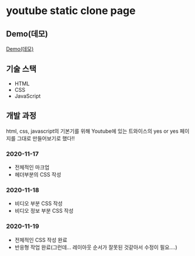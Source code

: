 # youtube static clone page

## Demo(데모)
[Demo(데모)](https://95rolancia.github.io/youtube-html-css)

## 기술 스택
- HTML
- CSS
- JavaScript

## 개발 과정
html, css, javascript의 기본기를 위해 Youtube에 있는 트와이스의 yes or yes 페이지를 그대로 만들어보기로 했다!!
### 2020-11-17
+ 전체적인 마크업
+ 헤더부분의 CSS 작성

### 2020-11-18
+ 비디오 부분 CSS 작성
+ 비디오 정보 부분 CSS 작성

### 2020-11-19
+ 전체적인 CSS 작성 완료
+ 반응형 작업 완료(그런데... 레이아웃 순서가 잘못된 것같아서 수정이 필요....)
